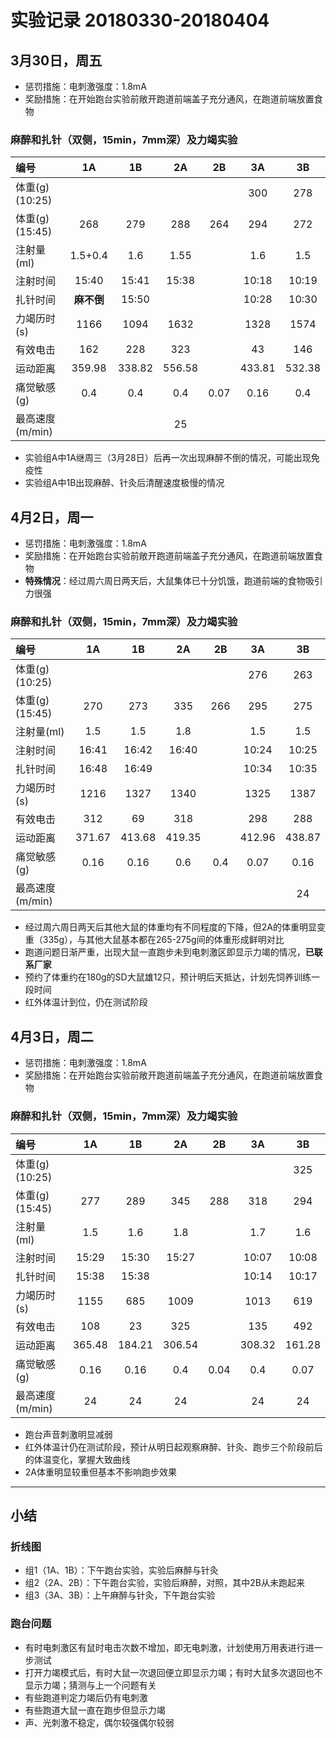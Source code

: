 # 实验记录 20180330-20180404

## 3月30日，周五

- 惩罚措施：电刺激强度：1.8mA
- 奖励措施：在开始跑台实验前敞开跑道前端盖子充分通风，在跑道前端放置食物
 
### 麻醉和扎针（双侧，15min，7mm深）及力竭实验  

|编号 |  1A |  1B  |  2A | 2B |   3A |  3B |
|:------|:------:|:------:|:------:|:------:|:------:|:------:|
体重(g)(10:25)|||||300|278
体重(g)(15:45)|268|279|288|264|294|272
注射量(ml)|1.5+0.4|1.6|1.55||1.6|1.5
注射时间|15:40|15:41|15:38||10:18|10:19
扎针时间|**麻不倒**|15:50|||10:28|10:30
力竭历时(s)|1166|1094|1632||1328|1574
有效电击|162|228|323||43|146
运动距离|359.98|338.82|556.58||433.81|532.38
痛觉敏感(g)|0.4|0.4|0.4|0.07|0.16|0.4
最高速度(m/min)|||25|||


* 实验组A中1A继周三（3月28日）后再一次出现麻醉不倒的情况，可能出现免疫性
* 实验组A中1B出现麻醉、针灸后清醒速度极慢的情况

## 4月2日，周一

- 惩罚措施：电刺激强度：1.8mA
- 奖励措施：在开始跑台实验前敞开跑道前端盖子充分通风，在跑道前端放置食物
- **特殊情况**：经过周六周日两天后，大鼠集体已十分饥饿，跑道前端的食物吸引力很强
 
### 麻醉和扎针（双侧，15min，7mm深）及力竭实验

|编号 |  1A |  1B  |  2A | 2B |   3A |  3B |
|:------|:------:|:------:|:------:|:------:|:------:|:------:|
体重(g)(10:25)|||||276|263
体重(g)(15:45)|270|273|335|266|295|275
注射量(ml)|1.5|1.5|1.8||1.5|1.5
注射时间|16:41|16:42|16:40||10:24|10:25
扎针时间|16:48|16:49|||10:34|10:35
力竭历时(s)|1216|1327|1340||1325|1387
有效电击|312|69|318||298|288
运动距离|371.67|413.68|419.35||412.96|438.87
痛觉敏感(g)|0.16|0.16|0.6|0.4|0.07|0.16
最高速度(m/min)||||||24


* 经过周六周日两天后其他大鼠的体重均有不同程度的下降，但2A的体重明显变重（335g），与其他大鼠基本都在265-275g间的体重形成鲜明对比
* 跑道问题日渐严重，出现大鼠一直跑步未到电刺激区即显示力竭的情况，**已联系厂家**
* 预约了体重约在180g的SD大鼠雄12只，预计明后天抵达，计划先饲养训练一段时间
* 红外体温计到位，仍在测试阶段


## 4月3日，周二

- 惩罚措施：电刺激强度：1.8mA
- 奖励措施：在开始跑台实验前敞开跑道前端盖子充分通风，在跑道前端放置食物

### 麻醉和扎针（双侧，15min，7mm深）及力竭实验

|编号 |  1A |  1B  |  2A | 2B |   3A |  3B |
|:------|:------:|:------:|:------:|:------:|:------:|:------:|
体重(g)(10:25)||||||325|292
体重(g)(15:45)|277|289|345|288|318|294
注射量(ml)|1.5|1.6|1.8||1.7|1.6
注射时间|15:29|15:30|15:27||10:07|10:08
扎针时间|15:38|15:38|||10:14|10:17
力竭历时(s)|1155|685|1009||1013|619
有效电击|108|23|325||135|492
运动距离|365.48|184.21|306.54||308.32|161.28
痛觉敏感(g)|0.16|0.16|0.4|0.04|0.4|0.07
最高速度(m/min)|24|24|24||24|24

* 跑台声音刺激明显减弱
* 红外体温计仍在测试阶段，预计从明日起观察麻醉、针灸、跑步三个阶段前后的体温变化，掌握大致曲线
* 2A体重明显较重但基本不影响跑步效果


---

## 小结


### 折线图
- 组1（1A、1B）：下午跑台实验，实验后麻醉与针灸
- 组2（2A、2B）：下午跑台实验，实验后麻醉，对照，其中2B从未跑起来
- 组3（3A、3B）：上午麻醉与针灸，下午跑台实验

### 跑台问题
* 有时电刺激区有鼠时电击次数不增加，即无电刺激，计划使用万用表进行进一步测试
* 打开力竭模式后，有时大鼠一次退回便立即显示力竭；有时大鼠多次退回也不显示力竭；猜测与上一个问题有关
* 有些跑道判定力竭后仍有电刺激
* 有些跑道大鼠一直在跑步但显示力竭
* 声、光刺激不稳定，偶尔较强偶尔较弱
